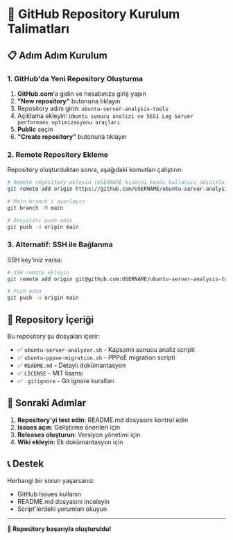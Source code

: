 # 🚀 GitHub Repository Kurulum Talimatları

## 📋 Adım Adım Kurulum

### 1. GitHub'da Yeni Repository Oluşturma

1. **GitHub.com**'a gidin ve hesabınıza giriş yapın
2. **"New repository"** butonuna tıklayın
3. Repository adını girin: `ubuntu-server-analysis-tools`
4. Açıklama ekleyin: `Ubuntu sunucu analizi ve 5651 Log Server performans optimizasyonu araçları`
5. **Public** seçin
6. **"Create repository"** butonuna tıklayın

### 2. Remote Repository Ekleme

Repository oluşturduktan sonra, aşağıdaki komutları çalıştırın:

```bash
# Remote repository ekleyin (USERNAME kısmını kendi kullanıcı adınızla değiştirin)
git remote add origin https://github.com/USERNAME/ubuntu-server-analysis-tools.git

# Main branch'i ayarlayın
git branch -M main

# Dosyaları push edin
git push -u origin main
```

### 3. Alternatif: SSH ile Bağlanma

SSH key'iniz varsa:

```bash
# SSH remote ekleyin
git remote add origin git@github.com:USERNAME/ubuntu-server-analysis-tools.git

# Push edin
git push -u origin main
```

## 📁 Repository İçeriği

Bu repository şu dosyaları içerir:

- ✅ `ubuntu-server-analyzer.sh` - Kapsamlı sunucu analiz scripti
- ✅ `ubuntu-pppoe-migration.sh` - PPPoE migration scripti
- ✅ `README.md` - Detaylı dokümantasyon
- ✅ `LICENSE` - MIT lisansı
- ✅ `.gitignore` - Git ignore kuralları

## 🔧 Sonraki Adımlar

1. **Repository'yi test edin**: README.md dosyasını kontrol edin
2. **Issues açın**: Geliştirme önerileri için
3. **Releases oluşturun**: Versiyon yönetimi için
4. **Wiki ekleyin**: Ek dokümantasyon için

## 📞 Destek

Herhangi bir sorun yaşarsanız:
- GitHub Issues kullanın
- README.md dosyasını inceleyin
- Script'lerdeki yorumları okuyun

---

**🎉 Repository başarıyla oluşturuldu!** 